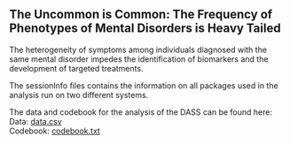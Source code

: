 ## The Uncommon is Common: The Frequency of Phenotypes of Mental Disorders is Heavy Tailed

The heterogeneity of symptoms among individuals diagnosed with the same mental disorder impedes the identification of biomarkers and the development of targeted treatments.

The sessionInfo files contains the information on all packages used in the analysis run on two different systems.

The data and codebook for the analysis of the DASS can be found here: <br>
Data:  [data.csv](https://github.com/orduek/Symptoms_Heterogeneity_Psych/files/7360115/data.csv) <br>
Codebook:   [codebook.txt](https://github.com/orduek/Symptoms_Heterogeneity_Psych/files/7360117/codebook.txt)
